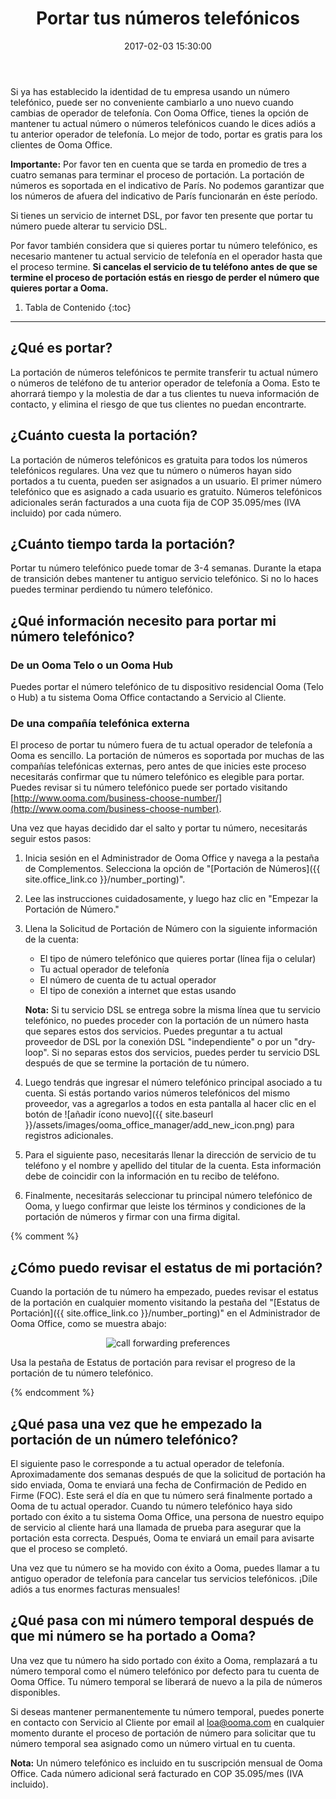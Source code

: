 ﻿---
layout: post
title:  Portar tus números telefónicos
date:   2017-02-03 15:30:00
country: [Colombia]
language: [Spanish]
locale: [co-es]
category: [wework]
tags: [activation-and-setup, getting-started, phone-number, porting, wework]
---

Si ya has establecido la identidad de tu empresa usando un número telefónico, puede ser no conveniente cambiarlo a uno nuevo cuando cambias de operador de telefonía. Con Ooma Office, tienes la opción de mantener tu actual número o números telefónicos cuando le dices adiós a tu anterior operador de telefonía. Lo mejor de todo, portar es gratis para los clientes de Ooma Office.

**Importante:** Por favor ten en cuenta que se tarda en promedio de tres a cuatro semanas para terminar el proceso de portación.  La portación de números es soportada en el indicativo de París. No podemos garantizar que los números de afuera del indicativo de París funcionarán en éste período. 

Si tienes un servicio de internet DSL, por favor ten presente que portar tu número puede alterar tu servicio DSL.

Por favor también considera que si quieres portar tu número telefónico, es necesario mantener tu actual servicio de telefonía en el operador hasta que el proceso termine. **Si cancelas el servicio de tu teléfono antes de que se termine el proceso de portación estás en riesgo de perder el número que quieres portar a Ooma.** 

1. Tabla de Contenido
{:toc}
* * *

## ¿Qué es portar?

La portación de números telefónicos te permite transferir tu actual número o números de teléfono de tu anterior operador de telefonía a Ooma. Esto te ahorrará tiempo y la molestia de dar a tus clientes tu nueva información de contacto, y elimina el riesgo de que tus clientes no puedan encontrarte.

## ¿Cuánto cuesta la portación?

La portación de números telefónicos es gratuita para todos los números telefónicos regulares. Una vez que tu número o números hayan sido portados a tu cuenta, pueden ser asignados a un usuario. El primer número telefónico que es asignado a cada usuario es gratuito. Números telefónicos adicionales serán facturados a una cuota fija de COP 35.095/mes (IVA incluido) por cada número.

## ¿Cuánto tiempo tarda la portación?

Portar tu número telefónico puede tomar de 3-4 semanas. Durante la etapa de transición debes mantener tu antiguo servicio telefónico. Si no lo haces puedes terminar perdiendo tu número telefónico.

## ¿Qué información necesito para portar mi número telefónico?

### De un Ooma Telo o un Ooma Hub

Puedes portar el número telefónico de tu dispositivo residencial Ooma (Telo o Hub) a tu sistema Ooma Office contactando a Servicio al Cliente.

### De una compañía telefónica externa

El proceso de portar tu número fuera de tu actual operador de telefonía a Ooma es sencillo. La portación de números es soportada por muchas de las compañías telefónicas externas, pero  antes de que inicies este proceso necesitarás confirmar que tu número telefónico es elegible para portar. Puedes revisar si tu número telefónico puede ser portado visitando [http://www.ooma.com/business-choose-number/](http://www.ooma.com/business-choose-number).

Una vez que hayas decidido dar el salto y portar tu número, necesitarás seguir estos pasos:

1. Inicia sesión en el Administrador de Ooma Office y navega a la pestaña de Complementos. Selecciona la opción de "[Portación de Números]({{ site.office_link.co }}/number_porting)".
2. Lee las instrucciones cuidadosamente, y luego haz clic en "Empezar la Portación de Número."
3. Llena la Solicitud de Portación de Número con la siguiente información de la cuenta:

   * El tipo de número telefónico que quieres portar (línea fija o celular)
   * Tu actual operador de telefonía
   * El número de cuenta de tu actual operador
   * El tipo de conexión a internet que estas usando

   **Nota:** Si tu servicio DSL se entrega sobre la misma línea que tu servicio telefónico, no puedes proceder con la portación de un número hasta que separes estos dos servicios. Puedes preguntar a tu actual proveedor de DSL por la conexión DSL "independiente" o por un "dry-loop". Si no separas estos dos servicios, puedes perder tu servicio DSL después de que se termine la portación de tu número.

4. Luego tendrás que ingresar el número telefónico principal asociado a tu cuenta. Si estás portando varios números telefónicos del mismo proveedor, vas a agregarlos a todos en esta pantalla al hacer clic en el botón de ![añadir ícono nuevo]({{ site.baseurl }}/assets/images/ooma_office_manager/add_new_icon.png) para registros adicionales. 
5. Para el siguiente paso, necesitarás llenar la dirección de servicio de tu teléfono y el nombre y apellido del titular de la cuenta. Esta información debe de coincidir con la información en tu recibo de teléfono.
6. Finalmente, necesitarás seleccionar tu principal número telefónico de Ooma, y luego confirmar que leiste los términos y condiciones de la portación de números y firmar con una firma digital.

{% comment %}

## ¿Cómo puedo revisar el estatus de mi portación?

Cuando la portación de tu número ha empezado, puedes revisar el estatus de la portación en cualquier momento visitando la pestaña del "[Estatus de Portación]({{ site.office_link.co }}/number_porting)" en el Administrador de Ooma Office, como se muestra abajo:

<p align="center"><img alt="call forwarding preferences" src="{{ site.baseurl }}/assets/images/ooma_office_manager/porting_status.png" /></p>
 
Usa la pestaña de Estatus de portación para revisar el progreso de la portación de tu número telefónico.

{% endcomment %}

## ¿Qué pasa una vez que he empezado la portación de un número telefónico?

El siguiente paso le corresponde a tu actual operador de telefonía. Aproximadamente dos semanas después de que la solicitud de portación ha sido enviada, Ooma te enviará una fecha de Confirmación de Pedido en Firme (FOC). Este será el día en que tu número será finalmente portado a Ooma de tu actual operador. Cuando tu número telefónico haya sido portado con éxito a tu sistema Ooma Office, una persona de nuestro equipo de servicio al cliente hará una llamada de prueba para asegurar que la portación esta correcta. Después, Ooma te enviará un email para avisarte que el proceso se completó.

Una vez que tu número se ha movido con éxito a Ooma, puedes llamar a tu antiguo operador de telefonía para cancelar tus servicios telefónicos. ¡Dile adiós a tus enormes facturas mensuales!

## ¿Qué pasa con mi número temporal después de que mi número se ha portado a Ooma?

Una vez que tu número ha sido portado con éxito a Ooma, remplazará a tu número temporal como el número telefónico por defecto para tu cuenta de Ooma Office. Tu número temporal se liberará de nuevo a la pila de números disponibles.

Si deseas mantener permanentemente tu número temporal, puedes ponerte en contacto con Servicio al Cliente por email al <a href="mailto:loa@ooma.com">loa@ooma.com</a> en cualquier momento durante el proceso de portación de número para solicitar que tu número temporal sea asignado como un número virtual en tu cuenta.

**Nota:** Un número telefónico es incluido en tu suscripción mensual de Ooma Office. Cada número adicional será facturado en COP 35.095/mes (IVA incluido).
